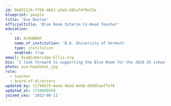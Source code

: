```yaml
---
id: 94d52126-ff66-46b3-a3eb-68ba74f9e72e
blueprint: people
title: 'Eva Donlan'
officialtitle: 'Blue Room Interim Co-Head Teacher'
education:
  -
    id: AJ9HHKWf
    name_of_institution: 'B.A. University of Vermont'
    type: institution
    enabled: true
email: Eva@Cambridge-Ellis.org
bio: 'I look forward to supporting the Blue Room for the 2024-25 school year while Liz M. is on maternity leave! Since graduating from college in 2021, I’ve worked with infants, toddlers, and lower preschool; I’m thrilled to dip my toes into the world of upper preschool next year! Nature-based learning is something I value deeply and center in my classroom teaching. In my free time I love to trail run, practice yoga, and read next to my corpulent cat, Mr. Pudding.'
photo: eva-headshot.jpg
role:
  - teacher
  - board-of-directors
updated_by: 1179db75-8eeb-4bad-8e60-d5005aef7ef8
updated_at: 1738689458
joined_ces: '2023-09-11'
---
```

